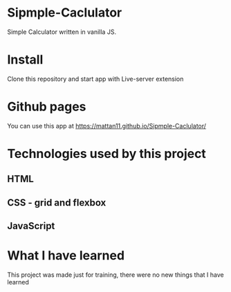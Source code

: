 # Sipmple-Caclulator
Simple Calculator written in vanilla JS.

# Install
Clone this repository and start app with Live-server extension

# Github pages 
You can use this app at https://mattan11.github.io/Sipmple-Caclulator/

# Technologies used by this project
## HTML
## CSS - grid and flexbox
## JavaScript

# What I have learned 
This project was made just for training, there were no new things that I have learned
